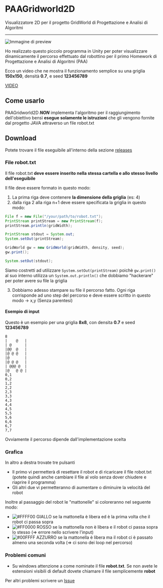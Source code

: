 # PAAGridworld2D

Visualizzatore 2D per il progetto GridWorld di Progettazione e Analisi di Algoritmi

* * *

![Immagine di preview](https://raw.githubusercontent.com/smileapplications/PAAGridworld2D/master/Demo.png)

Ho realizzato questo piccolo programma in Unity per poter visualizzare dinamicamente il percorso effettuato dal robottino per il primo Homework di Progettazione e Analisi di Algoritmi (PAA)

Ecco un video che ne mostra il funzionamento semplice su una griglia **150x150**, densità **0.7**, e seed **123456789**

[VIDEO](http://matteocardellini.it/university/GridWorld.mp4)

## Come usarlo

PAAGridworld2D **_NON_** implementa l'algoritmo per il raggiungimento dell'obiettivo bensì **esegue solamente le istruzioni** che gli vengono fornite dal progetto JAVA attraverso un file robot.txt

## Download

Potete trovare il file eseguibile all'interno della sezione [releases](https://github.com/smileapplications/PAAGridworld2D/releases) 

### File robot.txt

Il file robot.txt **deve essere inserito nella stessa cartella e allo stesso livello dell'eseguibile**

Il file deve essere formato in questo modo:
1. La prima riga deve contenere **la dimensione della griglia** (es: 4)
2. dalla riga 2 alla riga n+1 deve essere specificata la griglia in questo modo:

```java
File f = new File("/your/path/to/robot.txt");
PrintStream printStream = new PrintStream(f);
printStream.println(gridWidth);

PrintStream stdout = System.out;
System.setOut(printStream);

GridWorld gw = new GridWorld(gridWidth, density, seed);
gw.print();

System.setOut(stdout);
```

Siamo costretti ad utilizzare `System.setOut(printStream)` poichè `gw.print()` al suo interno utilizza un `System.out.println()` che dobbiamo "hackerare" per poter avere su file la griglia

3.  Dobbiamo adesso stampare su file il percorso fatto. Ogni riga corrisponde ad uno step del percorso e deve essere scritto in questo modo -> x,y (Senza parentesi)

#### Esempio di input

Questo è un esempio per una griglia **8x8**, con densita **0.7** e seed **123456789**

    8
    |    @   |
    | @      |
    |@@  @   |
    |@ @ @   |
    |@       |
    |@ @ @   |
    | @@@ @  |
    |@   @ @ |
    0,1
    0,2
    1,2
    2,2
    2,3
    3,3
    4,3
    4,4
    4,5
    5,5
    5,6
    6,6
    6,7
    7,7

Ovviamente il percorso dipende dall'implementazione scelta

### Grafica
In altro a destra trovate tre pulsanti
* Il primo vi permetterà di resettare il robot e di ricaricare il file robot.txt (potete quindi anche cambiare il file al volo senza dover chiudere e riaprire il programma)
* Gli altri due vi permetteranno di aumentare o diminuire la velocità del robot

Inoltre al passaggio del robot le "mattonelle" si coloreranno nel seguente modo:
* ![#FFFF00](https://placehold.it/15/FFFF00/000000?text=+) GIALLO se la mattonella è libera ed è la prima volta che il robot ci passa sopra
* ![#FF0000](https://placehold.it/15/FF0000/000000?text=+) ROSSO se la mattonella non è libera e il robot ci passa sopra lo stesso (=> errore nello scrivere l'input)
* ![#00FFFF](https://placehold.it/15/00FFFF/000000?text=+) AZZURRO se la mattonella è libera ma il robot ci è passato almeno una seconda volta (=> ci sono dei loop nel percorso)

### Problemi comuni
* Su windows attenzione a come nominate il file **robot.txt**. Se non avete le estensioni visibili di default dovete chiamare il file semplicemente **robot**

Per altri problemi scrivere un [Issue](https://github.com/smileapplications/PAAGridworld2D/issues)
